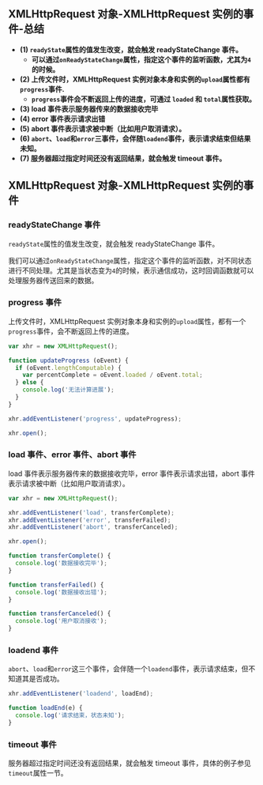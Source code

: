 ## XMLHttpRequest 对象-XMLHttpRequest 实例的事件-总结

- **(1) `readyState`属性的值发生改变，就会触发 readyStateChange 事件。**
  - **可以通过`onReadyStateChange`属性，指定这个事件的监听函数，尤其为`4`的时候。**
- **(2) 上传文件时，XMLHttpRequest 实例对象本身和实例的`upload`属性都有`progress`事件.**
  - **`progress`事件会不断返回上传的进度，可通过 `loaded` 和 `total`属性获取。**
- **(3) load 事件表示服务器传来的数据接收完毕**
- **(4) error 事件表示请求出错**
- **(5) abort 事件表示请求被中断（比如用户取消请求）。**
- **(6) `abort`、`load`和`error`三事件，会伴随`loadend`事件，表示请求结束但结果未知。**
- **(7) 服务器超过指定时间还没有返回结果，就会触发 timeout 事件。**

## XMLHttpRequest 对象-XMLHttpRequest 实例的事件

### readyStateChange 事件

`readyState`属性的值发生改变，就会触发 readyStateChange 事件。

我们可以通过`onReadyStateChange`属性，指定这个事件的监听函数，对不同状态进行不同处理。尤其是当状态变为`4`的时候，表示通信成功，这时回调函数就可以处理服务器传送回来的数据。

### progress 事件

上传文件时，XMLHttpRequest 实例对象本身和实例的`upload`属性，都有一个`progress`事件，会不断返回上传的进度。

```javascript
var xhr = new XMLHttpRequest();

function updateProgress (oEvent) {
  if (oEvent.lengthComputable) {
    var percentComplete = oEvent.loaded / oEvent.total;
  } else {
    console.log('无法计算进展');
  }
}

xhr.addEventListener('progress', updateProgress);

xhr.open();
```

### load 事件、error 事件、abort 事件

load 事件表示服务器传来的数据接收完毕，error 事件表示请求出错，abort 事件表示请求被中断（比如用户取消请求）。

```javascript
var xhr = new XMLHttpRequest();

xhr.addEventListener('load', transferComplete);
xhr.addEventListener('error', transferFailed);
xhr.addEventListener('abort', transferCanceled);

xhr.open();

function transferComplete() {
  console.log('数据接收完毕');
}

function transferFailed() {
  console.log('数据接收出错');
}

function transferCanceled() {
  console.log('用户取消接收');
}
```

### loadend 事件

`abort`、`load`和`error`这三个事件，会伴随一个`loadend`事件，表示请求结束，但不知道其是否成功。

```javascript
xhr.addEventListener('loadend', loadEnd);

function loadEnd(e) {
  console.log('请求结束，状态未知');
}
```

### timeout 事件

服务器超过指定时间还没有返回结果，就会触发 timeout 事件，具体的例子参见`timeout`属性一节。

